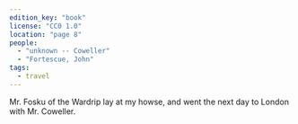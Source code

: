 ```yaml
---
edition_key: "book"
license: "CC0 1.0"
location: "page 8"
people:
  - "unknown -- Coweller"
  - "Fortescue, John"
tags:
  - travel
---
```

Mr. Fosku of the Wardrip lay at my howse, and went
the next day to London with Mr. Coweller.
